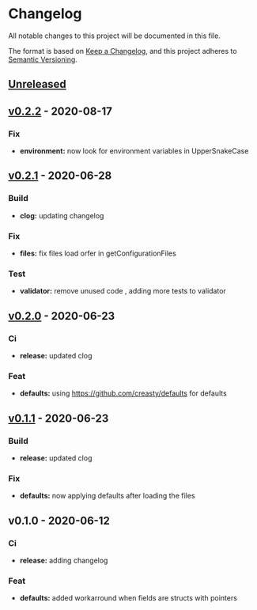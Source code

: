 # Changelog

All notable changes to this project will be documented in this file.

The format is based on [Keep a Changelog](https://keepachangelog.com/en/1.0.0/),
and this project adheres to [Semantic Versioning](https://semver.org/spec/v2.0.0.html).

<a name="unreleased"></a>
## [Unreleased]


<a name="v0.2.2"></a>
## [v0.2.2] - 2020-08-17
### Fix
- **environment:** now look for environment variables in UpperSnakeCase


<a name="v0.2.1"></a>
## [v0.2.1] - 2020-06-28
### Build
- **clog:** updating changelog

### Fix
- **files:** fix files load orfer in getConfigurationFiles

### Test
- **validator:** remove unused code , adding more tests to validator


<a name="v0.2.0"></a>
## [v0.2.0] - 2020-06-23
### Ci
- **release:** updated clog

### Feat
- **defaults:** using https://github.com/creasty/defaults for defaults


<a name="v0.1.1"></a>
## [v0.1.1] - 2020-06-23
### Build
- **release:** updated clog

### Fix
- **defaults:** now applying defaults after loading the files


<a name="v0.1.0"></a>
## v0.1.0 - 2020-06-12
### Ci
- **release:** adding changelog

### Feat
- **defaults:** added workarround when fields are structs with pointers


[Unreleased]: https://github.com/xmlking/configor/compare/v0.2.2...HEAD
[v0.2.2]: https://github.com/xmlking/configor/compare/v0.2.1...v0.2.2
[v0.2.1]: https://github.com/xmlking/configor/compare/v0.2.0...v0.2.1
[v0.2.0]: https://github.com/xmlking/configor/compare/v0.1.1...v0.2.0
[v0.1.1]: https://github.com/xmlking/configor/compare/v0.1.0...v0.1.1
